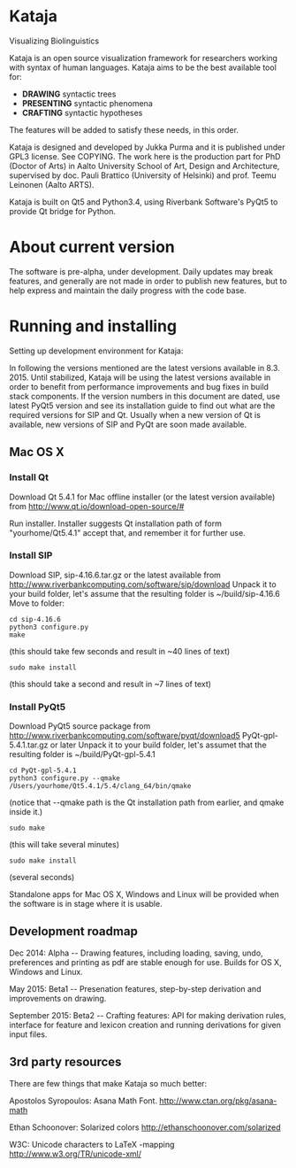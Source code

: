 # Kataja

Visualizing Biolinguistics

Kataja is an open source visualization framework for researchers working with syntax of human languages. 
Kataja aims to be the best available tool for:

 - **DRAWING** syntactic trees
 - **PRESENTING** syntactic phenomena
 - **CRAFTING** syntactic hypotheses

The features will be added to satisfy these needs, in this order.

Kataja is designed and developed by Jukka Purma and it is published under GPL3 license. See COPYING.
The work here is the production part for PhD (Doctor of Arts) in Aalto University School of Art, Design and Architecture, supervised by doc. Pauli Brattico (University of Helsinki) and prof. Teemu Leinonen (Aalto ARTS). 

Kataja is built on Qt5 and Python3.4, using Riverbank Software's PyQt5 to provide Qt bridge for Python.


# About current version

The software is pre-alpha, under development. Daily updates may break features, and generally are not made in order to publish new features, but to help express and maintain the daily progress with the code base.  

# Running and installing

Setting up development environment for Kataja:

In following the versions mentioned are the latest versions available in 8.3. 2015. Until stabilized, Kataja will be using the latest versions available in order to benefit from performance improvements and bug fixes in build stack components. If the version numbers in this document are dated, use latest PyQt5 version and see its installation guide to find out what are the required versions for SIP and Qt. Usually when a new version of Qt is available, new versions of SIP and PyQt are soon made available.    

## Mac OS X ##

### Install Qt ###

Download Qt 5.4.1 for Mac offline installer (or the latest version available) from http://www.qt.io/download-open-source/#

Run installer. Installer suggests Qt installation path of form "yourhome/Qt5.4.1"  accept that, and remember it for further use.

### Install SIP ###

Download SIP, sip-4.16.6.tar.gz or the latest available from http://www.riverbankcomputing.com/software/sip/download
Unpack it to your build folder, let's assume that the resulting folder is ~/build/sip-4.16.6
Move to folder:

    cd sip-4.16.6
    python3 configure.py 
    make
(this should take few seconds and result in ~40 lines of text)

    sudo make install

(this should take a second and result in ~7 lines of text)

### Install PyQt5 ###
Download PyQt5 source package from http://www.riverbankcomputing.com/software/pyqt/download5
PyQt-gpl-5.4.1.tar.gz or later
Unpack it to your build folder, let's assumet that the resulting folder is ~/build/PyQt-gpl-5.4.1

    cd PyQt-gpl-5.4.1
    python3 configure.py --qmake /Users/yourhome/Qt5.4.1/5.4/clang_64/bin/qmake 

(notice that --qmake path is the Qt installation path from earlier, and qmake inside it.)

    sudo make

(this will take several minutes)

    sudo make install

(several seconds)



  
  
  
Standalone apps for Mac OS X, Windows and Linux will be provided when the software is in stage where it is usable.

Development roadmap
-------------------

Dec 2014: Alpha -- Drawing features, including loading, saving, undo, preferences and printing as pdf are stable enough for use.
Builds for OS X, Windows and Linux.

May 2015: Beta1 -- Presenation features, step-by-step derivation and improvements on drawing.

September 2015: Beta2 -- Crafting features: API for making derivation rules, interface for feature and lexicon creation and running derivations for given input files.


3rd party resources
-------------------

There are few things that make Kataja so much better:

Apostolos Syropoulos: Asana Math Font.
http://www.ctan.org/pkg/asana-math

Ethan Schoonover: Solarized colors 
http://ethanschoonover.com/solarized

W3C: Unicode characters to LaTeX -mapping
http://www.w3.org/TR/unicode-xml/ 